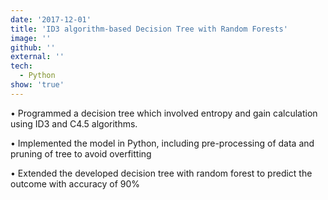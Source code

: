 ```yaml
---
date: '2017-12-01'
title: 'ID3 algorithm-based Decision Tree with Random Forests'
image: ''
github: ''
external: ''
tech:
  - Python
show: 'true'
---
```


• Programmed a decision tree which involved entropy and gain calculation using ID3 and C4.5 algorithms.

• Implemented the model in Python, including pre-processing of data and pruning of tree to avoid overfitting 

• Extended the developed decision tree with random forest to predict the outcome with accuracy of 90%
